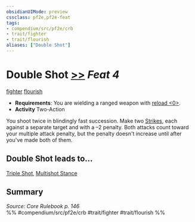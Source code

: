 ```yaml
---
obsidianUIMode: preview
cssclass: pf2e,pf2e-feat
tags:
- compendium/src/pf2e/crb
- trait/fighter
- trait/flourish
aliases: ["Double Shot"]
---
```

# Double Shot  [>>](rules/core-rulebook/chapter-9-playing-the-game.md#Actions "Two-Action") *Feat 4*  
[fighter](rules/traits/fighter.md)  [flourish](rules/traits/flourish.md)  

- **Requirements**: You are wielding a ranged weapon with [reload <0>](rules/traits/reload.md).
- **Activity** Two-Action

You shoot twice in blindingly fast succession. Make two [Strikes](rules/actions/strike.md), each against a separate target and with a –2 penalty. Both attacks count toward your multiple attack penalty, but the penalty doesn't increase until after you've made both of them.

## Double Shot leads to...

[Triple Shot](compendium/feats/triple-shot.md), [Multishot Stance](compendium/feats/multishot-stance.md)

## Summary

*Source: Core Rulebook p. 146*  
%% #compendium/src/pf2e/crb #trait/fighter #trait/flourish %%